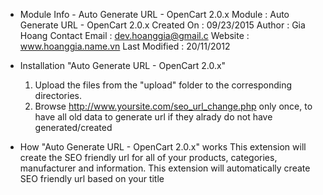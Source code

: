 * Module Info - Auto Generate URL - OpenCart 2.0.x
    Module			: Auto Generate URL - OpenCart 2.0.x
    Created On		: 09/23/2015
    Author			: Gia Hoang
    Contact Email	: dev.hoanggia@gmail.c
    Website			: www.hoanggia.name.vn
    Last Modified	: 20/11/2012

* Installation "Auto Generate URL - OpenCart 2.0.x"
    1. Upload the files from the "upload" folder to the corresponding directories.
    2. Browse http://www.yoursite.com/seo_url_change.php only once, to have all old data to generate url if they alrady do not have generated/created

* How "Auto Generate URL - OpenCart 2.0.x" works
    This extension will create the SEO friendly url for all of your products, categories, manufacturer and information.
    This extension will automatically create SEO friendly url based on your title
